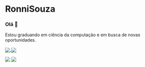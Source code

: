 # RonniSouza


### Olá 👋
Estou graduando em ciência da computação e em busca de novas oportunidades.



<a href="https://github.com/RonniSouza/">
  <img align="center" src="https://github-readme-stats.vercel.app/api?username=RonniSouza&count_private=true&show_icons=true&theme=radical" />
</a>
<a href="https://github.com/RonniSouza/">
  <img align="center" src="https://github-readme-stats.vercel.app/api/top-langs/?username=RonniSouza&layout=compact&theme=radical" />
</a>





[<img src="https://img.shields.io/badge/linkedin-%230077B5.svg?&style=for-the-badge&logo=linkedin&logoColor=white" />](https://www.linkedin.com/in/ronni-souza/) [<img src = "https://img.shields.io/badge/instagram-%23E4405F.svg?&style=for-the-badge&logo=instagram&logoColor=white">](https://www.instagram.com/ronnisouza/) 
